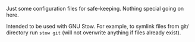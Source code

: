 Just some configuration files for safe-keeping. Nothing special going on here.

Intended to be used with GNU Stow.
For example, to symlink files from git/ directory run `stow git` (will not overwrite anything if files already exist).
